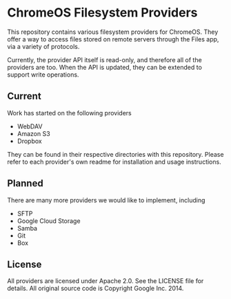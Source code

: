 # ChromeOS Filesystem Providers

This repository contains various filesystem providers for ChromeOS. They offer a way to access files stored on remote servers through the Files app, via a variety of protocols.

Currently, the provider API itself is read-only, and therefore all of the providers are too. When the API is updated, they can be extended to support write operations.

## Current

Work has started on the following providers

- WebDAV
- Amazon S3
- Dropbox

They can be found in their respective directories with this repository. Please refer to each provider's own readme for installation and usage instructions.

## Planned

There are many more providers we would like to implement, including

- SFTP
- Google Cloud Storage
- Samba
- Git
- Box

## License

All providers are licensed under Apache 2.0. See the LICENSE file for details.
All original source code is Copyright Google Inc. 2014.

